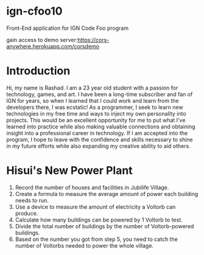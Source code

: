 # ign-cfoo10
Front-End application for IGN Code Foo program

gain access to demo server:https://cors-anywhere.herokuapp.com/corsdemo

# Introduction
Hi, my name is Rashad. I am a 23 year old student with a passion for technology, games, and art. I have been a long-time subscriber and fan of IGN for years, 
so when I learned that I could work and learn from the developers there, I was ecstatic! As a programmer, I seek to learn new technologies in my free time and ways to inject my own personality into projects. 
This would be an excellent opportunity for me to put what I've learned into practice while also making valuable connections and obtaining 
insight into a professional career in technology. If I am accepted into the program, I hope to leave with the confidence and skills necessary to 
shine in my future efforts while also expanding my creative ability to aid others.

# Hisui's New Power Plant

1) Record the number of houses and facilities in Jubilife Village.
2) Create a formula to measure the average amount of power each building needs to run.
3) Use a device to measure the amount of electricity a Voltorb can produce.
4) Calculate how many buildings can be powered by 1 Voltorb to test.
5) Divide the total number of buildings by the number of Voltorb-powered buildings.
6) Based on the number you got from step 5, you need to catch the number of Voltorbs needed to power the whole village.

